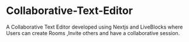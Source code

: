 # Collaborative-Text-Editor
A Collaborative Text Editor developed using Nextjs and  LiveBlocks where Users can create Rooms ,Invite others and have a collaborative session.
